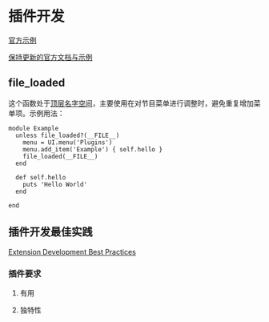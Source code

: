 # 插件开发

[官方示例](https://developer.sketchup.com/developers/example-extensions)

[保持更新的官方文档与示例](https://github.com/SketchUp/sketchup-ruby-api-tutorials)

## file_loaded

这个函数处于[顶层名字空间](https://ruby.sketchup.com/top-level-namespace.html#file_loaded-instance_method)，主要使用在对节目菜单进行调整时，避免重复增加菜单项。示例用法：

    module Example
      unless file_loaded?(__FILE__)
        menu = UI.menu('Plugins')
        menu.add_item('Example') { self.hello }
        file_loaded(__FILE__)
      end
    
      def self.hello
        puts 'Hello World'
      end
    
    end


## 插件开发最佳实践

[Extension Development Best Practices](https://help.sketchup.com/en/extension-warehouse/extension-development-best-practices)

### 插件要求

1. 有用

2. 独特性







